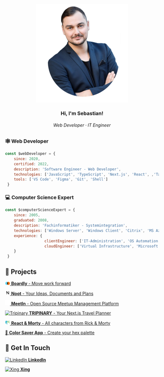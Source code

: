 <p align="center"><img width="300px" alt="image" src="./profilePic.png"></p>
<h3 align="center">Hi, I'm Sebastian!</h3>
<h6 align="center">Web Developer · IT Engineer</p>

### 🕸️ Web Developer
```javascript
const $webDeveloper = {
    since: 2020,
    certified: 2022,
    description: 'Software Engineer - Web Developer',
    technologies: ['JavaScript', 'TypeScript', 'Next.js', 'React', ,'TailwindCSS', 'Auth.js', 'MongoDB', 'SQL', 'Prisma', 'Styled-Components', 'Mantine', 'shadcn/ui'],
    tools: ['VS Code', 'Figma', 'Git', 'Shell']
 }
```

### 💻 Computer Science Expert

```javascript
const $computerScienceExpert = {
    since: 2005,
    graduated: 2008,
    description: 'Fachinformatiker - Systemintegration',
    technologies: ['Windows Server', 'Windows Client', 'Citrix', 'MS Azure', 'Matrix42', 'AutoIT'],
    experience: {
                  clientEngineer: ['IT-Administration', 'OS Automation', 'Software Deployment', 'Hardware Deployment'],
                  cloudEngineer: ['Virtual Infrastructure', 'Microsoft Azure', 'Citrix', 'VMware', 'Thin Clients']
    }
 }
```

## 🚀 Projects
<a href='https://github.com/sebsch1337/boardly'><img width="16px" alt="Noot" src="https://github.com/sebsch1337/boardly/blob/main/public/logo.svg"> <strong>Boardly</strong> - Move work forward</a>

<a href='https://github.com/sebsch1337/noot'><img width="16px" alt="Noot" src="https://github.com/sebsch1337/noot/blob/main/public/logo.svg"> <strong>Noot</strong> - Your Ideas, Documents and Plans</a>

<a href='https://github.com/sebsch1337/meetin'><img width="16px" alt="MeetIn" src="https://raw.githubusercontent.com/sebsch1337/meetin/9e9edbe2a22c792462e5578e01248e8fb28e4da3/assets/logo.svg"> <strong>MeetIn</strong> - Open Source Meetup Management Platform</a>

<a href='https://github.com/sebsch1337/tripinary'><img width="16px" alt="Tripinary" src="https://user-images.githubusercontent.com/75478893/207782009-359706cf-e1c3-406b-bc50-7bc37da4fab4.svg"> <strong>TRIPINARY</strong> - Your Next.js Travel Planner</a>

<a href='https://github.com/sebsch1337/react-and-morty'><img width="16px" alt="React & Morty" src="https://github.com/sebsch1337/react-and-morty/blob/main/public/logo192.png"> <strong>React & Morty</strong> - All characters from Rick & Morty</a>

<a href='https://github.com/sebsch1337/color-saver-app'>🎨 <strong>Color Saver App</strong> - Create your hex palette</a>



## 🤝 Get In Touch
<a href='https://www.linkedin.com/in/sebastianscherbes'><img width="16px" alt="LinkedIn" src="https://user-images.githubusercontent.com/75478893/207784158-3605d252-ed66-46c7-a8a1-f0f45fd9b344.svg"> <strong>LinkedIn</strong></a>

<a href='https://www.xing.com/profile/Sebastian_Scherbes'><img width="14px" alt="Xing" src="https://user-images.githubusercontent.com/75478893/207784362-ea7c5e62-6f59-48bd-9eab-28cf1f100047.svg"> <strong>Xing</strong></a>
